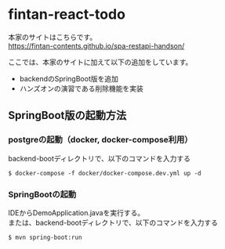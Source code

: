 # fintan-react-todo

本家のサイトはこちらです。<br/>
https://fintan-contents.github.io/spa-restapi-handson/

ここでは、本家のサイトに加えて以下の追加をしています。

* backendのSpringBoot版を追加
* ハンズオンの演習である削除機能を実装

## SpringBoot版の起動方法

### postgreの起動（docker, docker-compose利用）
backend-bootディレクトリで、以下のコマンドを入力する
```
$ docker-compose -f docker/docker-compose.dev.yml up -d
```

### SpringBootの起動
IDEからDemoApplication.javaを実行する。<br/>
または、backend-bootディレクトリで、以下のコマンドを入力する
```
$ mvn spring-boot:run
```
